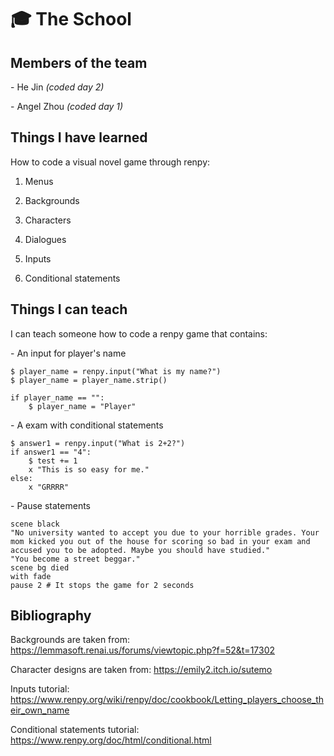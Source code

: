 # 🎓 The School

## Members of the team

\- He Jin *(coded day 2)*

\- Angel Zhou *(coded day 1)*

## Things I have learned

How to code a visual novel game through renpy:

1. Menus

2. Backgrounds

3. Characters

4. Dialogues

5. Inputs

6. Conditional statements

## Things I can teach

I can teach someone how to code a renpy game that contains:

\- An input for player's name
```Renpy
$ player_name = renpy.input("What is my name?")
$ player_name = player_name.strip()

if player_name == "":
    $ player_name = "Player"
```

\- A exam with conditional statements
```Renpy
$ answer1 = renpy.input("What is 2+2?")
if answer1 == "4":
    $ test += 1
    x "This is so easy for me."
else:
    x "GRRRR"
```

\- Pause statements
```Renpy
scene black
"No university wanted to accept you due to your horrible grades. Your mom kicked you out of the house for scoring so bad in your exam and accused you to be adopted. Maybe you should have studied." 
"You become a street beggar."
scene bg died
with fade
pause 2 # It stops the game for 2 seconds
```

## Bibliography
Backgrounds are taken from: https://lemmasoft.renai.us/forums/viewtopic.php?f=52&t=17302

Character designs are taken from: https://emily2.itch.io/sutemo

Inputs tutorial: https://www.renpy.org/wiki/renpy/doc/cookbook/Letting_players_choose_their_own_name

Conditional statements tutorial: https://www.renpy.org/doc/html/conditional.html
